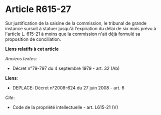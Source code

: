 # Article R615-27

Sur justification de la saisine de la commission, le tribunal de grande instance sursoit à statuer jusqu'à l'expiration du
délai de six mois prévu à l'article L. 615-21 à moins que la commission n'ait déjà formulé sa proposition de conciliation.

**Liens relatifs à cet article**

_Anciens textes_:

  - Décret n°79-797 du 4 septembre 1979 - art. 32 (Ab)

**Liens**:

  - DEPLACE: Décret n°2008-624 du 27 juin 2008 - art. 6

_Cite_:

  - Code de la propriété intellectuelle - art. L615-21 (V)
